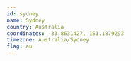 ```yaml
---
id: sydney
name: Sydney
country: Australia
coordinates: -33.8631427, 151.1879293
timezone: Australia/Sydney
flag: au
---
```

